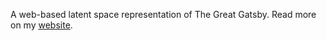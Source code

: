 A web-based latent space representation of The Great Gatsby. Read more on my [website](https://willallstetter.com/latent-library-1).

